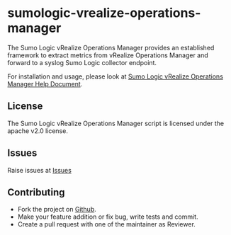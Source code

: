 # sumologic-vrealize-operations-manager

The Sumo Logic vRealize Operations Manager provides an established framework to extract metrics from vRealize Operations Manager and forward to a syslog Sumo Logic collector endpoint.

For installation and usage, please look at [Sumo Logic vRealize Operations Manager Help Document](https://help.sumologic.com/03Send-Data/Collect-from-Other-Data-Sources/Collect_from_VMware_vRealize/Collect_metrics_from_VMware_vRealize_Operations_Manager_8_Enterprise).

## License

The Sumo Logic vRealize Operations Manager script is licensed under the apache v2.0 license.

## Issues

Raise issues at [Issues](https://github.com/SumoLogic/sumologic-vmware/issues)

## Contributing

* Fork the project on [Github](https://github.com/SumoLogic/sumologic-vmware).
* Make your feature addition or fix bug, write tests and commit.
* Create a pull request with one of the maintainer as Reviewer.